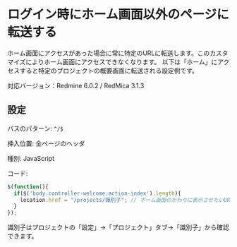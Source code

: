 # ログイン時にホーム画面以外のページに転送する

ホーム画面にアクセスがあった場合に常に特定のURLに転送します。このカスタマイズによりホーム画面にアクセスできなくなります。
以下は「ホーム」にアクセスすると特定のプロジェクトの概要画面に転送される設定例です。

対応バージョン：Redmine 6.0.2 / RedMica 3.1.3

## 設定

パスのパターン: `^/$`

挿入位置: 全ページのヘッダ

種別: JavaScript

コード:

``` javascript
$(function(){
  if($('body.controller-welcome.action-index').length){
    location.href = "/projects/識別子"; // ホーム画面のかわりに表示させたいURLを指定
  }
});
```

識別子はプロジェクトの「設定」→「プロジェクト」タブ→「識別子」から確認できます。